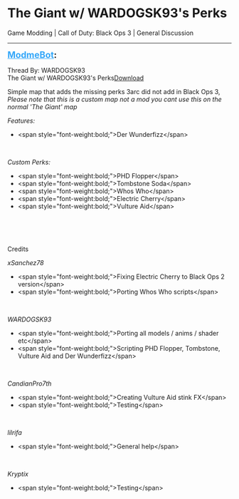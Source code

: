 # The Giant w/ WARDOGSK93's Perks
Game Modding | Call of Duty: Black Ops 3 | General Discussion

---
<strong style="font-size: 1.4em;"><span style="text-decoration: underline;text-decoration-color: #34a7f9;"><span style="color:#34a7f9;">ModmeBot</span></span>:</strong>

<p>Thread By: WARDOGSK93<br />The Giant w/ WARDOGSK93&#39;s Perks<a href="http://steamcommunity.com/sharedfiles/filedetails/?id=822623368">Download</a><p style="text-align:left;"></p><p style="text-align:left;">Simple map that adds the missing perks 3arc did not add in Black Ops 3, <em>Please note that this is a custom map not a mod you cant use this on the normal &#39;The Giant&#39; map</em></p><p style="text-align:left;"></p><p style="text-align:left;"><em>Features:</em></p><ul><li>&lt;span style=&quot;font-weight:bold;&quot;&gt;Der Wunderfizz&lt;/span&gt;<br /></li></ul><br /><p style="text-align:left;"><em>Custom Perks:</em></p><ul><li>&lt;span style=&quot;font-weight:bold;&quot;&gt;PHD Flopper&lt;/span&gt;<br /><li>&lt;span style=&quot;font-weight:bold;&quot;&gt;Tombstone Soda&lt;/span&gt;<br /><li>&lt;span style=&quot;font-weight:bold;&quot;&gt;Whos Who&lt;/span&gt;<br /><li>&lt;span style=&quot;font-weight:bold;&quot;&gt;Electric Cherry&lt;/span&gt;<br /><li>&lt;span style=&quot;font-weight:bold;&quot;&gt;Vulture Aid&lt;/span&gt;<br /></li></li></li></li></li></ul><br /><br /><br /><p style="text-align:left;">Credits</p><p style="text-align:left;"><p style="text-align:left;"></p><em>xSanchez78</em></p><ul><li>&lt;span style=&quot;font-weight:bold;&quot;&gt;Fixing Electric Cherry to Black Ops 2 version&lt;/span&gt;<br /><li>&lt;span style=&quot;font-weight:bold;&quot;&gt;Porting Whos Who scripts&lt;/span&gt;<br /></li></li></ul><br /><p style="text-align:left;"><em>WARDOGSK93</em></p><ul><li>&lt;span style=&quot;font-weight:bold;&quot;&gt;Porting all models / anims / shader etc&lt;/span&gt;<br /><li>&lt;span style=&quot;font-weight:bold;&quot;&gt;Scripting PHD Flopper, Tombstone, Vulture Aid and Der Wunderfizz&lt;/span&gt;<br /></li></li></ul><br /><p style="text-align:left;"><em>CandianPro7th</em></p><ul><li>&lt;span style=&quot;font-weight:bold;&quot;&gt;Creating Vulture Aid stink FX&lt;/span&gt;<br /><li>&lt;span style=&quot;font-weight:bold;&quot;&gt;Testing&lt;/span&gt;<br /></li></li></ul><br /><p style="text-align:left;"><em>lilrifa</em></p><ul><li>&lt;span style=&quot;font-weight:bold;&quot;&gt;General help&lt;/span&gt;<br /></li></ul><br /><p style="text-align:left;"><em>Kryptix</em></p><ul><li>&lt;span style=&quot;font-weight:bold;&quot;&gt;Testing&lt;/span&gt;<br /></li></ul><br /><p style="text-align:left;"></p></p>
